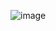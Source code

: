 ![image](https://s3.ap-northeast-2.amazonaws.com/elasticbeanstalk-ap-northeast-2-176213403491/media/magazine_img/magazine_302/104_%E1%84%8A%E1%85%A5%E1%86%B7%E1%84%82%E1%85%A6%E1%84%8B%E1%85%B5%E1%86%AF.jpg)

<p align="center">
	<img src="https://s3.ap-northeast-2.amazonaws.com/elasticbeanstalk-ap-northeast-2-176213403491/media/magazine_img/magazine_280/5-3-%EC%8D%B8%EB%84%A4%EC%9D%BC.jpg/>
</p>
